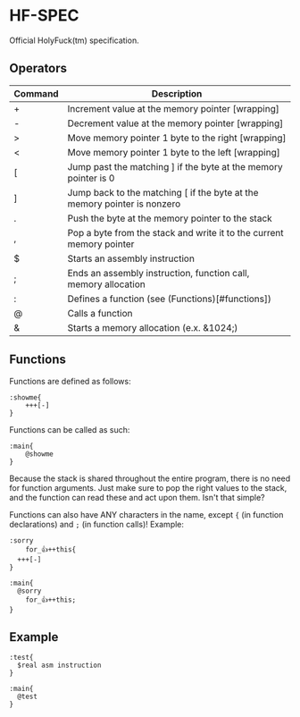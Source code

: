 # HF-SPEC
Official HolyFuck(tm) specification.

## Operators
| Command | Description |
|---------|-------------|
| + | Increment value at the memory pointer [wrapping] |
| - | Decrement value at the memory pointer [wrapping] |
| > | Move memory pointer 1 byte to the right [wrapping] |
| < | Move memory pointer 1 byte to the left [wrapping] |
| [ | Jump past the matching ] if the byte at the memory pointer is 0 |
| ] | Jump back to the matching [ if the byte at the memory pointer is nonzero |
| . | Push the byte at the memory pointer to the stack |
| , | Pop a byte from the stack and write it to the current memory pointer |
| $ | Starts an assembly instruction |
| ; | Ends an assembly instruction, function call, memory allocation |
| : | Defines a function (see (Functions)[#functions]) |
| @ | Calls a function |
| & | Starts a memory allocation (e.x. &1024;) |

## Functions
Functions are defined as follows:
```bf
:showme{
    +++[-]
}
```
Functions can be called as such:
```bf
:main{
    @showme
}
```
Because the stack is shared throughout the entire program, there is no need for function arguments. Just make sure to pop the right values to the stack, and the function can read these and act upon them. Isn't that simple?

Functions can also have ANY characters in the name, except `{` (in function declarations) and `;` (in function calls)!
Example:
```bf
:sorry
    for_👍++this{
  +++[-]
}

:main{
  @sorry
    for_👍++this;
}
```

## Example
```
:test{
  $real asm instruction
}

:main{
  @test
}
```
